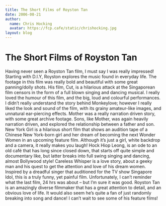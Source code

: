 ```yaml
---
title: The Short Films of Royston Tan
date: 2006-08-21
author:
  name: Chris Hocking
  avatar: https://fcp.cafe/static/chrishocking.jpg
layout: blog
---
```

# The Short Films of Royston Tan

Having never seen a Royston Tan film, I must say I was really impressed! Starting with D.I.Y, Royston explores the music found in everyday life. The footage in this film was really bold and beautiful with some great panning/dolly shots. His film, Cut, is a hilarious attack at the Singaporean film censors in the form of a full blown singing and dancing musical. I really loved the humour of this film, and the big, loud and colourful performances. I didn’t really understand the story behind Monkeylove; however I really liked the look and sound of the film, with its grainy amateur-like images, and unnatural ear-piercing effects. Mother was a really narration driven story, with some great archive footage. Sons, like Mother, was again heavily narration driven, and explored the relationship between a father and son. New York Girl is a hilarious short film that shows an audition tape of a Chinese New York-born girl and her dream of becoming the next Wonder Women in an upcoming feature film. Although it’s just a girl, white backdrop and a camera, it really makes you laugh! Hock Hiop Leong, is an ode to an old café that has long since closed down, that starts off quite simple and documentary like, but latter breaks into full swing singing and dancing, almost Bollywood style! Careless Whisper is a love story, about a geeky man and his quest to get the attention and love of his dream women. Inspired by a dreadful singer that auditioned for the TV show Singapore Idol, this is a truly funny, yet painful film. Unfortunately, I can’t reminder what the last film, 24 hrs was about – but I’m sure it was good. Royston Tan is an amazingly diverse filmmaker that has a great attention to detail, and an obvious love of life. It would also seem he’s quite a fan of just randomly breaking into song and dance! I can’t wait to see some of his feature films!